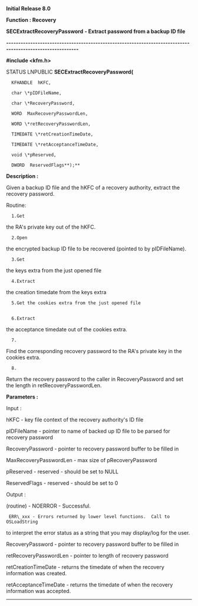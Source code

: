 




<!--
 /\* Font Definitions \*/
 @font-face
 {font-family:Helv;
 panose-1:2 11 6 4 2 2 2 3 2 4;}
@font-face
 {font-family:"Cambria Math";
 panose-1:2 4 5 3 5 4 6 3 2 4;}
 /\* Style Definitions \*/
 p.MsoNormal, li.MsoNormal, div.MsoNormal
 {margin-top:0cm;
 margin-right:0cm;
 margin-bottom:8.0pt;
 margin-left:0cm;
 line-height:107%;
 font-size:11.0pt;
 font-family:"Calibri",sans-serif;}
.MsoChpDefault
 {font-size:11.0pt;}
.MsoPapDefault
 {margin-bottom:8.0pt;
 line-height:107%;}
 /\* Page Definitions \*/
 @page WordSection1
 {size:612.0pt 792.0pt;
 margin:72.0pt 72.0pt 72.0pt 72.0pt;}
div.WordSection1
 {page:WordSection1;}
-->




**Initial Release 8.0**



**Function : Recovery**



**SECExtractRecoveryPassword** **- Extract
password from a backup ID file**


**----------------------------------------------------------------------------------------------------------**



**#include <kfm.h>**



STATUS
LNPUBLIC **SECExtractRecoveryPassword(**  

      KFHANDLE  hKFC,  

      char \*pIDFileName,  

      char \*RecoveryPassword,  

      WORD  MaxRecoveryPasswordLen,  

      WORD \*retRecoveryPasswordLen,  

      TIMEDATE \*retCreationTimeDate,  

      TIMEDATE \*retAcceptanceTimeDate,  

      void \*pReserved,  

      DWORD  ReservedFlags**);**



**Description :**



Given a
backup ID file and the hKFC of a recovery authority, extract the recovery
password.


Routine:


      1.Get
the RA's private key out of the hKFC.


      2.Open
the encrypted backup ID file to be recovered (pointed to by pIDFileName).


      3.Get
the keys extra from the just opened file


      4.Extract
the creation timedate from the keys extra  

      5.Get the cookies extra from the just opened file


      6.Extract
the acceptance timedate out of the cookies extra.


      7.
Find the corresponding recovery password to the RA's private key in the cookies
extra.


      8.
Return the recovery password to the caller in RecoveryPassword and set the
length in retRecoveryPasswordLen.


 


**Parameters :**



Input :  

hKFC  -  key file context of the recovery authority's ID file  

  

pIDFileName  -  pointer to name of backed up ID file to be parsed for recovery
password  

  

RecoveryPassword  -  pointer to recovery password buffer to be filled in  

  

MaxRecoveryPasswordLen  -  max size of pRecoveryPassword  

  

pReserved  -  reserved - should be set to NULL  

  

ReservedFlags  -  reserved - should be set to 0  

  




Output :  

(routine)  -  NOERROR - Successful.  

     ERR\_xxx - Errors returned by lower level functions.  Call to OSLoadString
to interpret the error status as a string that you may display/log for the
user.  

  

  

RecoveryPassword  -  pointer to recovery password buffer to be filled in  

  

retRecoveryPasswordLen  -  pointer to length of recovery password   

  

retCreationTimeDate  -  returns the timedate of when the recovery information
was created.  

  

retAcceptanceTimeDate  -  returns the timedate of when the recovery information
was accepted.  

  




 




----------------------------------------------------------------------------------------------------------


 






